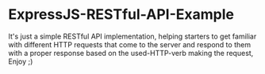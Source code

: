 # ExpressJS-RESTful-API-Example
It's just a simple RESTful API implementation, helping starters to get familiar with different HTTP requests that come to the server and respond to them with a proper response based on the used-HTTP-verb making the request, Enjoy ;)
